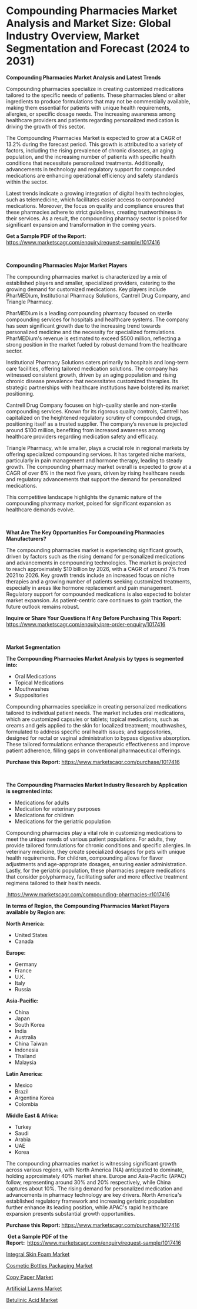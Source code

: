 <p><h1>Compounding Pharmacies Market Analysis and Market Size: Global Industry Overview, Market Segmentation and Forecast (2024 to 2031)</h1></p><p><strong>Compounding Pharmacies Market Analysis and Latest Trends</strong></p>
<p><p>Compounding pharmacies specialize in creating customized medications tailored to the specific needs of patients. These pharmacies blend or alter ingredients to produce formulations that may not be commercially available, making them essential for patients with unique health requirements, allergies, or specific dosage needs. The increasing awareness among healthcare providers and patients regarding personalized medication is driving the growth of this sector.</p><p>The Compounding Pharmacies Market is expected to grow at a CAGR of 13.2% during the forecast period. This growth is attributed to a variety of factors, including the rising prevalence of chronic diseases, an aging population, and the increasing number of patients with specific health conditions that necessitate personalized treatments. Additionally, advancements in technology and regulatory support for compounded medications are enhancing operational efficiency and safety standards within the sector. </p><p>Latest trends indicate a growing integration of digital health technologies, such as telemedicine, which facilitates easier access to compounded medications. Moreover, the focus on quality and compliance ensures that these pharmacies adhere to strict guidelines, creating trustworthiness in their services. As a result, the compounding pharmacy sector is poised for significant expansion and transformation in the coming years.</p></p>
<p><strong>Get a Sample PDF of the Report:&nbsp;</strong> <a href="https://www.marketscagr.com/enquiry/request-sample/1017416">https://www.marketscagr.com/enquiry/request-sample/1017416</a></p>
<p>&nbsp;</p>
<p><strong>Compounding Pharmacies Major Market Players</strong></p>
<p><p>The compounding pharmacies market is characterized by a mix of established players and smaller, specialized providers, catering to the growing demand for customized medications. Key players include PharMEDium, Institutional Pharmacy Solutions, Cantrell Drug Company, and Triangle Pharmacy.</p><p>PharMEDium is a leading compounding pharmacy focused on sterile compounding services for hospitals and healthcare systems. The company has seen significant growth due to the increasing trend towards personalized medicine and the necessity for specialized formulations. PharMEDium's revenue is estimated to exceed $500 million, reflecting a strong position in the market fueled by robust demand from the healthcare sector.</p><p>Institutional Pharmacy Solutions caters primarily to hospitals and long-term care facilities, offering tailored medication solutions. The company has witnessed consistent growth, driven by an aging population and rising chronic disease prevalence that necessitates customized therapies. Its strategic partnerships with healthcare institutions have bolstered its market positioning.</p><p>Cantrell Drug Company focuses on high-quality sterile and non-sterile compounding services. Known for its rigorous quality controls, Cantrell has capitalized on the heightened regulatory scrutiny of compounded drugs, positioning itself as a trusted supplier. The company’s revenue is projected around $100 million, benefiting from increased awareness among healthcare providers regarding medication safety and efficacy.</p><p>Triangle Pharmacy, while smaller, plays a crucial role in regional markets by offering specialized compounding services. It has targeted niche markets, particularly in pain management and hormone therapy, leading to steady growth. The compounding pharmacy market overall is expected to grow at a CAGR of over 6% in the next five years, driven by rising healthcare needs and regulatory advancements that support the demand for personalized medications. </p><p>This competitive landscape highlights the dynamic nature of the compounding pharmacy market, poised for significant expansion as healthcare demands evolve.</p></p>
<p>&nbsp;</p>
<p><strong>What Are The Key Opportunities For Compounding Pharmacies Manufacturers?</strong></p>
<p><p>The compounding pharmacies market is experiencing significant growth, driven by factors such as the rising demand for personalized medications and advancements in compounding technologies. The market is projected to reach approximately $10 billion by 2026, with a CAGR of around 7% from 2021 to 2026. Key growth trends include an increased focus on niche therapies and a growing number of patients seeking customized treatments, especially in areas like hormone replacement and pain management. Regulatory support for compounded medications is also expected to bolster market expansion. As patient-centric care continues to gain traction, the future outlook remains robust.</p></p>
<p><strong>Inquire or Share Your Questions If Any Before Purchasing This Report:</strong> <a href="https://www.marketscagr.com/enquiry/pre-order-enquiry/1017416">https://www.marketscagr.com/enquiry/pre-order-enquiry/1017416</a></p>
<p>&nbsp;</p>
<p><strong>Market Segmentation</strong></p>
<p><strong>The Compounding Pharmacies Market Analysis by types is segmented into:</strong></p>
<p><ul><li>Oral Medications</li><li>Topical Medications</li><li>Mouthwashes</li><li>Suppositories</li></ul></p>
<p><p>Compounding pharmacies specialize in creating personalized medications tailored to individual patient needs. The market includes oral medications, which are customized capsules or tablets; topical medications, such as creams and gels applied to the skin for localized treatment; mouthwashes, formulated to address specific oral health issues; and suppositories, designed for rectal or vaginal administration to bypass digestive absorption. These tailored formulations enhance therapeutic effectiveness and improve patient adherence, filling gaps in conventional pharmaceutical offerings.</p></p>
<p><strong>Purchase this Report:&nbsp;</strong><a href="https://www.marketscagr.com/purchase/1017416">https://www.marketscagr.com/purchase/1017416</a></p>
<p>&nbsp;</p>
<p><strong>The Compounding Pharmacies Market Industry Research by Application is segmented into:</strong></p>
<p><ul><li>Medications for adults</li><li>Medication for veterinary purposes</li><li>Medications for children</li><li>Medications for the geriatric population</li></ul></p>
<p><p>Compounding pharmacies play a vital role in customizing medications to meet the unique needs of various patient populations. For adults, they provide tailored formulations for chronic conditions and specific allergies. In veterinary medicine, they create specialized dosages for pets with unique health requirements. For children, compounding allows for flavor adjustments and age-appropriate dosages, ensuring easier administration. Lastly, for the geriatric population, these pharmacies prepare medications that consider polypharmacy, facilitating safer and more effective treatment regimens tailored to their health needs.</p></p>
<p><a href="https://www.marketscagr.com/compounding-pharmacies-r1017416">&nbsp;https://www.marketscagr.com/compounding-pharmacies-r1017416</a></p>
<p><strong>In terms of Region, the Compounding Pharmacies Market Players available by Region are:</strong></p>
<p>
    <p> <strong> North America: </strong>
        <ul>
            <li>United States</li>
            <li>Canada</li>
        </ul>
        </p> 
    <p> <strong> Europe: </strong>
        <ul>
            <li>Germany</li>
            <li>France</li>
            <li>U.K.</li>
            <li>Italy</li>
            <li>Russia</li>
        </ul>
        </p> 
    <p> <strong> Asia-Pacific: </strong>
        <ul>
            <li>China</li>
            <li>Japan</li>
            <li>South Korea</li>
            <li>India</li>
            <li>Australia</li>
            <li>China Taiwan</li>
            <li>Indonesia</li>
            <li>Thailand</li>
            <li>Malaysia</li>
        </ul>
        </p> 
    <p> <strong> Latin America: </strong>
        <ul>
            <li>Mexico</li>
            <li>Brazil</li>
            <li>Argentina Korea</li>
            <li>Colombia</li>
        </ul>
        </p> 
    <p> <strong> Middle East & Africa: </strong>
        <ul>
            <li>Turkey</li>
            <li>Saudi</li>
            <li>Arabia</li>
            <li>UAE</li>
            <li>Korea</li>
        </ul>
    </p>
    </p>
<p><p>The compounding pharmacies market is witnessing significant growth across various regions, with North America (NA) anticipated to dominate, holding approximately 40% market share. Europe and Asia-Pacific (APAC) follow, representing around 30% and 20% respectively, while China captures about 10%. The rising demand for personalized medication and advancements in pharmacy technology are key drivers. North America's established regulatory framework and increasing geriatric population further enhance its leading position, while APAC's rapid healthcare expansion presents substantial growth opportunities.</p></p>
<p><strong>Purchase this Report: </strong><a href="https://www.marketscagr.com/purchase/1017416">https://www.marketscagr.com/purchase/1017416</a></p>
<p>&nbsp;<strong>Get a Sample PDF of the Report:&nbsp;&nbsp;</strong><a href="https://www.marketscagr.com/enquiry/request-sample/1017416">https://www.marketscagr.com/enquiry/request-sample/1017416</a></p>
<p><strong></strong></p>
<p><p><a href="https://issuu.com/reportprime-2/docs/integral-skin-foam-market-size-2030_c2fa26b310c00f">Integral Skin Foam Market</a></p><p><a href="https://www.linkedin.com/pulse/what-current-future-prospects-cosmetic-bottles-packaging-eczue?trackingId=zmDM35zFQZKrSwHaGyHTdA%3D%3D">Cosmetic Bottles Packaging Market</a></p><p><a href="https://medium.com/@zoe.lambert5754/the-copy-paper-market-insights-report-offers-an-in-depth-and-thorough-analysis-of-the-market-7ffc1918910d?postPublishedType=initial">Copy Paper Market</a></p><p><a href="https://www.linkedin.com/pulse/what-growth-opportunities-challenges-artificial-lawns-market-nixwe?trackingId=cFIGKIYeTXyO8E5ewzkURw%3D%3D">Artificial Lawns Market</a></p><p><a href="https://medium.com/@qutalagahv/global-betulinic-acid-market-opportunities-and-market-challenges-2024-2031-33cdd04ee896">Betulinic Acid Market</a></p></p>
